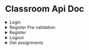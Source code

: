 # Classroom Api Doc
<details>
  <summary>Login</summary>

Used to login. 

**URL** : `/loginUser`

**Method** : `POST`

**Data constraints**

| Form key | Data type |
|----------|-----------|
| userid   | string    |
| password | string    |



## Success Response
Should redirect to /$(redirect) (e.g., /home here) based on the json result.

```json
{
    "err": "",
    "redirect": "home"
}
```

## Error Response

**Condition** : If 'userid' and 'password' combination is wrong.

**Content** :

```json
{
    "err": "invalid",
    "redirect": ""
}
```
</details>

<details>
  <summary>Register Pre-validation</summary>

Used to prevalidate the register fields. For example, check if the user name has been used and show tips below the input textbox.

**URL** : `/register/validation`

**Method** : `POST`

**Data constraints**

```json
{
    "field": "id",
    "data": "the input user id"
}
```



## Success Response
Error field is empty.

```json
{
    "err": ""
}
```

## Error Response

**Condition** : If user name has been used.

**Content** :

```json
{
    "err": "USERNAME_ALREADY_EXIST"
}
```

</details>

<details>
  <summary>Register</summary>
  Used to register new user.

**URL** : `/register`

**Method** : `POST` or `GET` (`GET` request will return the static html for registration.)

**Data constraints**

| Form key | Data type |
|----------|-----------|
| userid   | string    |
| password | string    |
| name | string |



## Success Response
Error field is empty. Should redirect to the /$(redirect) page.

```json
{
    "err": "",
    "redirect": "login"
}
```

## Error Response

**Condition** : If user name has been used.

**Content** :

```json
{
    "err": "USERNAME_ALREADY_EXIST"
    "redirect": ""
}
```

</details>

<details>
  <summary>Logout</summary>
Used to logout.

**URL** : `/logout`

**Method** : `POST`

**Data constraints**

No data needed. Get user information from the token in cookies.



## Success Response


```json
{
    "logout": True,
    "redirect": "login"
}
```
</details>

<details>
  <summary>Get assignments</summary>

Used to get assignments for user.

**URL** : `/assignments`

**Method** : `GET`

**Data constraints**

No data needed. Get user information from the token in cookies.



## Success Response
The data field contains a series of assignments. The problem id is used to get problem from the server by /problem?problemId=xxxxx.

```json
{
	"data":
    {
    	"AssignmentNameX":
        {
       		"problemIds": ["10001","20003"],
            "repoFullName":"private-cr-test/firsthw"
        },
        "AssignmentNameY":
        {
        	"problemIds": ["10003"]
            "repoFullName": "xxxx/xxxxx"
        }
    },
    "err": ""
}
```

## Error Response

**Condition** : If no assignments found.

**Content** :

```json
{
    "err": "NotFound"
    "data": {}
}
```
</details>

